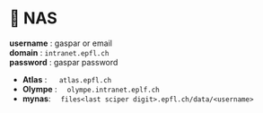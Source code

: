 # :file_folder: NAS 

__username__ : gaspar or email   
__domain__ : `intranet.epfl.ch`   
__password__ : gaspar password  
  
    
- __Atlas__ : &emsp; `atlas.epfl.ch`
- __Olympe__ : &emsp;`olympe.intranet.eplf.ch`     
- __mynas__: &emsp;`files<last sciper digit>.epfl.ch/data/<username>`  

